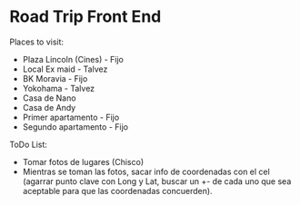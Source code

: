 # Road Trip Front End

Places to visit:

- Plaza Lincoln (Cines) - Fijo
- Local Ex maid - Talvez
- BK Moravia - Fijo
- Yokohama - Talvez
- Casa de Nano
- Casa de Andy
- Primer apartamento - Fijo
- Segundo apartamento - Fijo

ToDo List:

- Tomar fotos de lugares (Chisco)
- Mientras se toman las fotos, sacar info de coordenadas con el cel (agarrar punto clave con Long y Lat,
  buscar un +- de cada uno que sea aceptable para que las coordenadas concuerden).
